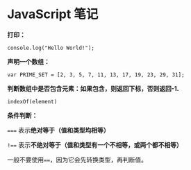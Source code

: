 # JavaScript 笔记

**打印：**

`console.log("Hello World!");`

**声明一个数组：**

```
var PRIME_SET = [2, 3, 5, 7, 11, 13, 17, 19, 23, 29, 31];
```

**判断数组中是否包含元素：如果包含，则返回下标，否则返回-1.**

```
indexOf(element)
```

**条件判断：**

`===` 表示**绝对等于（值和类型均相等）**

`!==` 表示**不绝对等于（值和类型有一个不相等，或两个都不相等）**

一般不要使用`==`，因为它会先转换类型，再判断值。

